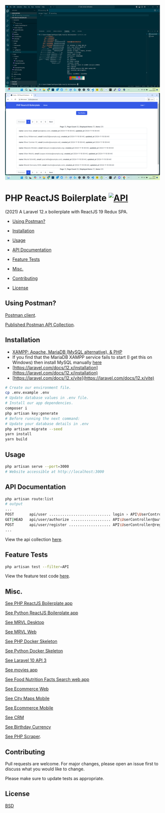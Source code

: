 <img src="https://github.com/kkamara/useful/blob/main/php-reactjs-boilerplate.png?raw=true" alt="php-reactjs-boilerplate.png" width=""/>

<img src="https://github.com/kkamara/useful/blob/main/php-reactjs-boilerplate2.png?raw=true" alt="php-reactjs-boilerplate2.png" width=""/>

# PHP ReactJS Boilerplate [![API](https://github.com/kkamara/php-reactjs-boilerplate/actions/workflows/build.yml/badge.svg)](https://github.com/kkamara/php-reactjs-boilerplate/actions/workflows/build.yml)

(2021) A Laravel 12.x boilerplate with ReactJS 19 Redux SPA.

* [Using Postman?](#postman)

* [Installation](#installation)

* [Usage](#usage)

* [API Documentation](#api-documentation)

* [Feature Tests](#feature-tests)

* [Misc.](#misc)

* [Contributing](#contributing)

* [License](#license)

<a name="postman"></a>
## Using Postman?

[Postman client](https://www.postman.com/).

[Published Postman API Collection](https://documenter.getpostman.com/view/17125932/TzzAKvVe).

## Installation

* [XAMPP: Apache, MariaDB (MySQL alternative), & PHP](https://www.apachefriends.org/)
* If you find that the MariaDB XAMPP service fails to start (I get this on Windows) then install MySQL manually [here](https://dev.mysql.com/downloads/mysql/)
* [https://laravel.com/docs/12.x/installation](https://laravel.com/docs/12.x/installation)
* [https://laravel.com/docs/12.x/vite](https://laravel.com/docs/12.x/vite)

```bash
# Create our environment file.
cp .env.example .env
# Update database values in .env file.
# Install our app dependencies.
composer i
php artisan key:generate
# Before running the next command:
# Update your database details in .env
php artisan migrate --seed
yarn install
yarn build
```

## Usage

```bash
php artisan serve --port=3000
# Website accessible at http://localhost:3000
```

## API Documentation

```bash
php artisan route:list
# output
...
POST       api/user ............................ login › API\UserController@login
GET|HEAD   api/user/authorize .................. API\UserController@authorizeUser
POST       api/user/register ................... API\UserController@register
...
```

View the api collection [here](https://documenter.getpostman.com/view/17125932/TzzAKvVe).

## Feature Tests

```bash
php artisan test --filter=API
```

View the feature test code [here](https://raw.githubusercontent.com/kkamara/php-reactjs-boilerplate/main/tests/Feature/API/UsersTest.php).

## Misc.

[See PHP ReactJS Boilerplate app](https://github.com/kkamara/php-reactjs-boilerplate)

[See Python ReactJS Boilerplate app](https://github.com/kkamara/python-reactjs-boilerplate)

[See MRVL Desktop](https://github.com/kkamara/mrvl-desktop)

[See MRVL Web](https://github.com/kkamara/mrvl-web)

[See PHP Docker Skeleton](https://github.com/kkamara/php-docker-skeleton)

[See Python Docker Skeleton](https://github.com/kkamara/python-docker-skeleton)

[See Laravel 10 API 3](https://github.com/kkamara/laravel-10-api-3)

[See movies app](https://github.com/kkamara/movies)

[See Food Nutrition Facts Search web app](https://github.com/kkamara/food-nutrition-facts-search-web-app)

[See Ecommerce Web](https://github.com/kkamara/ecommerce-web)

[See City Maps Mobile](https://github.com/kkamara/city-maps-mobile)

[See Ecommerce Mobile](https://github.com/kkamara/ecommerce-mobile)

[See CRM](https://github.com/kkamara/crm)

[See Birthday Currency](https://github.com/kkamara/birthday-currency)

[See PHP Scraper](https://github.com/kkamara/php-scraper).

## Contributing
Pull requests are welcome. For major changes, please open an issue first to discuss what you would like to change.

Please make sure to update tests as appropriate.

## License
[BSD](https://opensource.org/licenses/BSD-3-Clause)
